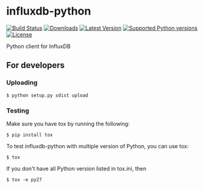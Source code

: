 influxdb-python
===============

[![Build Status](https://travis-ci.org/influxdb/influxdb-python.png?branch=master)](https://travis-ci.org/influxdb/influxdb-python)
[![Downloads](https://pypip.in/download/influxdb/badge.svg)](https://pypi.python.org/pypi/influxdb/)
[![Latest Version](https://pypip.in/version/influxdb/badge.svg)](https://pypi.python.org/pypi/influxdb/)
[![Supported Python versions](https://pypip.in/py_versions/influxdb/badge.svg)](https://pypi.python.org/pypi/influxdb/)
[![License](https://pypip.in/license/influxdb/badge.svg)](https://pypi.python.org/pypi/influxdb/)

Python client for InfluxDB

For developers
--------------

### Uploading

```
$ python setup.py sdist upload
```

### Testing

Make sure you have tox by running the following:

```
$ pip install tox
```

To test influxdb-python with multiple version of Python, you can use tox:

````
$ tox
````

If you don't have all Python version listed in tox.ini, then

````
$ tox -e py27
````
